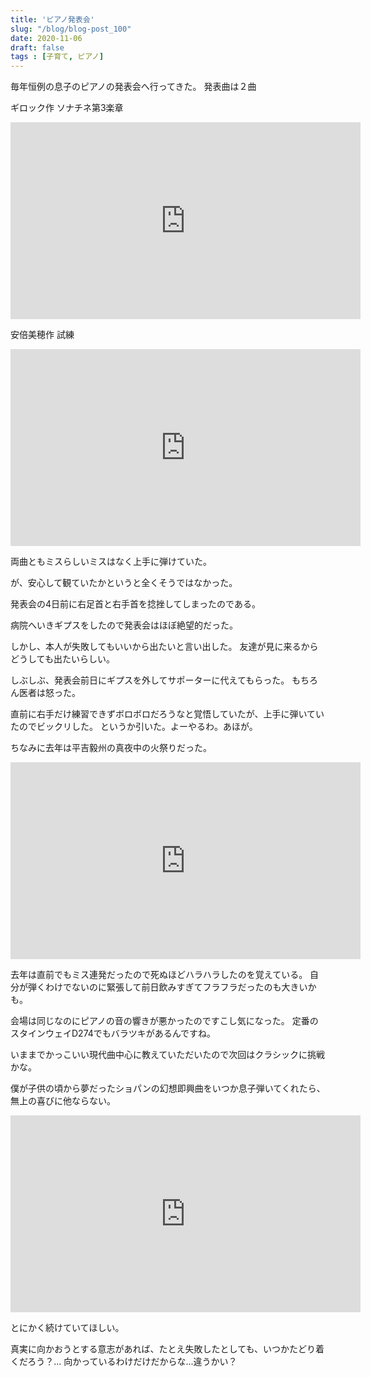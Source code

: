 ```yaml
---
title: 'ピアノ発表会'
slug: "/blog/blog-post_100"
date: 2020-11-06
draft: false
tags : [子育て, ピアノ]
---
```


毎年恒例の息子のピアノの発表会へ行ってきた。
発表曲は２曲

ギロック作 ソナチネ第3楽章
<iframe width="560" height="315" src="https://www.youtube.com/embed/xe25yWQZJzE" frameborder="0" allow="accelerometer; autoplay; clipboard-write; encrypted-media; gyroscope; picture-in-picture" allowfullscreen></iframe>


安倍美穂作 試練
<iframe width="560" height="315" src="https://www.youtube.com/embed/gAsUsa51rZQ" frameborder="0" allow="accelerometer; autoplay; clipboard-write; encrypted-media; gyroscope; picture-in-picture" allowfullscreen></iframe>

両曲ともミスらしいミスはなく上手に弾けていた。

が、安心して観ていたかというと全くそうではなかった。

発表会の4日前に右足首と右手首を捻挫してしまったのである。

病院へいきギプスをしたので発表会はほぼ絶望的だった。

しかし、本人が失敗してもいいから出たいと言い出した。
友達が見に来るからどうしても出たいらしい。


しぶしぶ、発表会前日にギプスを外してサポーターに代えてもらった。
もちろん医者は怒った。

直前に右手だけ練習できずボロボロだろうなと覚悟していたが、上手に弾いていたのでビックリした。
というか引いた。よーやるわ。あほが。


ちなみに去年は平吉毅州の真夜中の火祭りだった。


<iframe width="560" height="315" src="https://www.youtube.com/embed/icyEA79sB-s" frameborder="0" allow="accelerometer; autoplay; clipboard-write; encrypted-media; gyroscope; picture-in-picture" allowfullscreen></iframe>
  

去年は直前でもミス連発だったので死ぬほどハラハラしたのを覚えている。
自分が弾くわけでないのに緊張して前日飲みすぎてフラフラだったのも大きいかも。

会場は同じなのにピアノの音の響きが悪かったのですこし気になった。
定番のスタインウェイD274でもバラツキがあるんですね。

いままでかっこいい現代曲中心に教えていただいたので次回はクラシックに挑戦かな。


僕が子供の頃から夢だったショパンの幻想即興曲をいつか息子弾いてくれたら、無上の喜びに他ならない。
<iframe width="560" height="315" src="https://www.youtube.com/embed/OPUvMiksPoo" frameborder="0" allow="accelerometer; autoplay; clipboard-write; encrypted-media; gyroscope; picture-in-picture" allowfullscreen></iframe>

とにかく続けていてほしい。

真実に向かおうとする意志があれば、たとえ失敗したとしても、いつかたどり着くだろう？...
向かっているわけだけだからな...違うかい？
